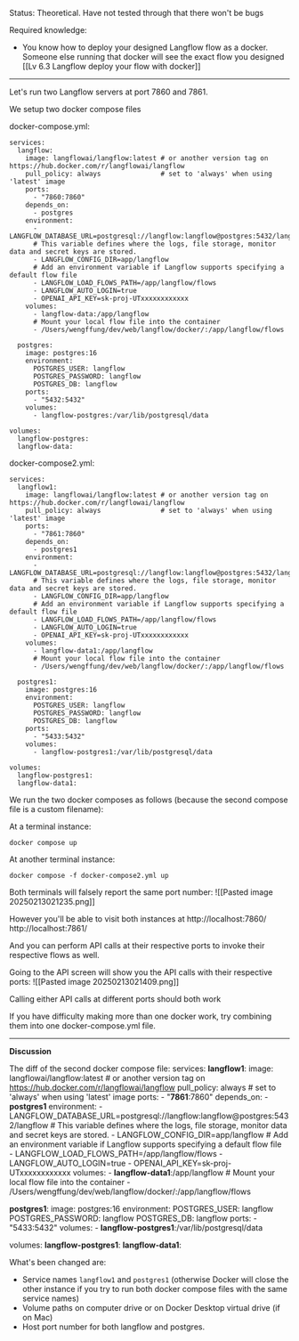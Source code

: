Status: Theoretical. Have not tested through that there won't be bugs

Required knowledge: 
- You know how to deploy your designed Langflow flow as a docker. Someone else running that docker will see the exact flow you designed [[Lv 6.3 Langflow deploy your flow with docker]]

---

Let's run two Langflow servers at port 7860 and 7861.

We setup two docker compose files

docker-compose.yml:
```
services:
  langflow:
    image: langflowai/langflow:latest # or another version tag on https://hub.docker.com/r/langflowai/langflow
    pull_policy: always               # set to 'always' when using 'latest' image
    ports:
      - "7860:7860"
    depends_on:
      - postgres
    environment:
      - LANGFLOW_DATABASE_URL=postgresql://langflow:langflow@postgres:5432/langflow
      # This variable defines where the logs, file storage, monitor data and secret keys are stored.
      - LANGFLOW_CONFIG_DIR=app/langflow
      # Add an environment variable if Langflow supports specifying a default flow file      
      - LANGFLOW_LOAD_FLOWS_PATH=/app/langflow/flows
      - LANGFLOW_AUTO_LOGIN=true
      - OPENAI_API_KEY=sk-proj-UTxxxxxxxxxxxx
    volumes:
      - langflow-data:/app/langflow
      # Mount your local flow file into the container
      - /Users/wengffung/dev/web/langflow/docker/:/app/langflow/flows

  postgres:
    image: postgres:16
    environment:
      POSTGRES_USER: langflow
      POSTGRES_PASSWORD: langflow
      POSTGRES_DB: langflow
    ports:
      - "5432:5432"
    volumes:
      - langflow-postgres:/var/lib/postgresql/data

volumes:
  langflow-postgres:
  langflow-data:

```


docker-compose2.yml:
```
services:
  langflow1:
    image: langflowai/langflow:latest # or another version tag on https://hub.docker.com/r/langflowai/langflow
    pull_policy: always               # set to 'always' when using 'latest' image
    ports:
      - "7861:7860"
    depends_on:
      - postgres1
    environment:
      - LANGFLOW_DATABASE_URL=postgresql://langflow:langflow@postgres:5432/langflow
      # This variable defines where the logs, file storage, monitor data and secret keys are stored.
      - LANGFLOW_CONFIG_DIR=app/langflow
      # Add an environment variable if Langflow supports specifying a default flow file      
      - LANGFLOW_LOAD_FLOWS_PATH=/app/langflow/flows
      - LANGFLOW_AUTO_LOGIN=true
      - OPENAI_API_KEY=sk-proj-UTxxxxxxxxxxxx
    volumes:
      - langflow-data1:/app/langflow
      # Mount your local flow file into the container
      - /Users/wengffung/dev/web/langflow/docker/:/app/langflow/flows

  postgres1:
    image: postgres:16
    environment:
      POSTGRES_USER: langflow
      POSTGRES_PASSWORD: langflow
      POSTGRES_DB: langflow
    ports:
      - "5433:5432"
    volumes:
      - langflow-postgres1:/var/lib/postgresql/data

volumes:
  langflow-postgres1:
  langflow-data1:

```

We run the two docker composes as follows (because the second compose file is a custom filename):

At a terminal instance:
```
docker compose up
```

At another terminal instance:
```
docker compose -f docker-compose2.yml up
```

Both terminals will falsely report the same port number:
![[Pasted image 20250213021235.png]]


However you'll be able to visit both instances at
http://localhost:7860/
http://localhost:7861/


And you can perform API calls at their respective ports to invoke their respective flows as well.

Going to the API screen will show you the API calls with their respective ports:
![[Pasted image 20250213021409.png]]

Calling either API calls at different ports should both work

If you have difficulty making more than one docker work, try combining them into one docker-compose.yml file.

---

**Discussion**

The diff of the second docker compose file:
services:
  **langflow1**:
    image: langflowai/langflow:latest # or another version tag on https://hub.docker.com/r/langflowai/langflow
    pull_policy: always               # set to 'always' when using 'latest' image
    ports:
      - "**7861**:7860"
    depends_on:
      - **postgres1**
    environment:
      - LANGFLOW_DATABASE_URL=postgresql://langflow:langflow@postgres:5432/langflow
      # This variable defines where the logs, file storage, monitor data and secret keys are stored.
      - LANGFLOW_CONFIG_DIR=app/langflow
      # Add an environment variable if Langflow supports specifying a default flow file      
      - LANGFLOW_LOAD_FLOWS_PATH=/app/langflow/flows
      - LANGFLOW_AUTO_LOGIN=true
      - OPENAI_API_KEY=sk-proj-UTxxxxxxxxxxxx
    volumes:
      - **langflow-data1**:/app/langflow
      # Mount your local flow file into the container
      - /Users/wengffung/dev/web/langflow/docker/:/app/langflow/flows

  **postgres1**:
    image: postgres:16
    environment:
      POSTGRES_USER: langflow
      POSTGRES_PASSWORD: langflow
      POSTGRES_DB: langflow
    ports:
      - "5433:5432"
    volumes:
      - **langflow-postgres1**:/var/lib/postgresql/data

volumes:
  **langflow-postgres1**:
  **langflow-data1**:


What's been changed are:
- Service names `langflow1` and `postgres1` (otherwise Docker will close the other instance if you try to run both docker compose files with the same service names)
- Volume paths on computer drive or on Docker Desktop virtual drive (if on Mac)
- Host port number for both langflow and postgres.